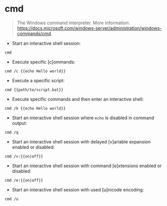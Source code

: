 # cmd

> The Windows command interpreter.
> More information: <https://docs.microsoft.com/windows-server/administration/windows-commands/cmd>.

- Start an interactive shell session:

`cmd`

- Execute specific [c]ommands:

`cmd /c {{echo Hello world}}`

- Execute a specific script:

`cmd {{path/to/script.bat}}`

- Execute specific commands and then enter an interactive shell:

`cmd /k {{echo Hello world}}`

- Start an interactive shell session where `echo` is disabled in command output:

`cmd /q`

- Start an interactive shell session with delayed [v]ariable expansion enabled or disabled:

`cmd /v:{{on|off}}`

- Start an interactive shell session with command [e]xtensions enabled or disabled:

`cmd /e:{{on|off}}`

- Start an interactive shell session with used [u]nicode encoding:

`cmd /u`
